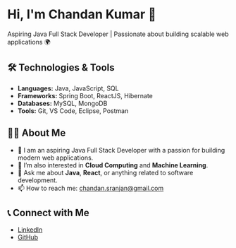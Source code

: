# Hi, I'm Chandan Kumar 👋  
Aspiring Java Full Stack Developer | Passionate about building scalable web applications 🌍

## 🛠️ Technologies & Tools
- **Languages:** Java, JavaScript, SQL
- **Frameworks:** Spring Boot, ReactJS, Hibernate
- **Databases:** MySQL, MongoDB
- **Tools:** Git, VS Code, Eclipse, Postman

## 👨‍💻 About Me
- 🚀 I am an aspiring Java Full Stack Developer with a passion for building modern web applications.
- 🌱 I’m also interested in **Cloud Computing** and **Machine Learning**.
- 💬 Ask me about **Java**, **React**, or anything related to software development.
- 📫 How to reach me: [chandan.sranjan@gmail.com](mailto:chandan.sranjan@gmail.com)

## 📞 Connect with Me
- [LinkedIn]([https://linkedin.com/in/your-profile](https://www.linkedin.com/in/chandan-kumar-a65457227/))
- [GitHub](https://github.com/Chandankr)

<!--
**Chandannkr/Chandannkr** is a ✨ _special_ ✨ repository because its `README.md` (this file) appears on your GitHub profile.

Here are some ideas to get you started:

- 🔭 I’m currently working on ...
- 🌱 I’m currently learning ...
- 👯 I’m looking to collaborate on ...
- 🤔 I’m looking for help with ...
- 💬 Ask me about ...
- 📫 How to reach me: ...
- 😄 Pronouns: ...
- ⚡ Fun fact: ...
-->
